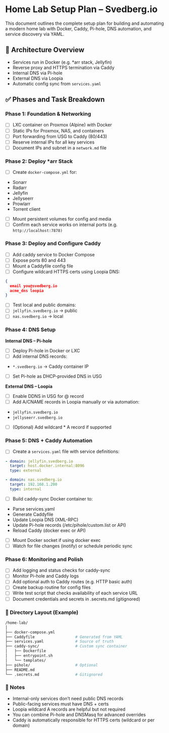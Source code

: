 # Home Lab Setup Plan – Svedberg.io
This document outlines the complete setup plan for building and automating a modern home lab with Docker, Caddy, Pi-hole, DNS automation, and service discovery via YAML.
## 📐 Architecture Overview
+ Services run in Docker (e.g. *arr stack, Jellyfin)
+ Reverse proxy and HTTPS termination via Caddy
+ Internal DNS via Pi-hole
+ External DNS via Loopia
+ Automatic config sync from `services.yaml`

## ✅ Phases and Task Breakdown
### Phase 1: Foundation & Networking
- [ ] LXC container on Proxmox (Alpine) with Docker
- [ ] Static IPs for Proxmox, NAS, and containers
- [ ] Port forwarding from USG to Caddy (80/443)
- [ ] Reserve internal IPs for all key services
- [ ] Document IPs and subnet in a `network.md` file

### Phase 2: Deploy *arr Stack
- [ ] Create `docker-compose.yml` for:
+ Sonarr
+ Radarr
+ Jellyfin
+ Jellyseerr
+ Prowlarr
+ Torrent client

- [ ] Mount persistent volumes for config and media
- [ ] Confirm each service works on internal ports (e.g. `http://localhost:7878)`

### Phase 3: Deploy and Configure Caddy
- [ ] Add caddy service to Docker Compose
- [ ] Expose ports 80 and 443
- [ ] Mount a Caddyfile config file
- [ ] Configure wildcard HTTPS certs using Loopia DNS:
```json
{
  email you@svedberg.io
  acme_dns loopia
}
```
- [ ] Test local and public domains:
- [ ] `jellyfin.svedberg.io` → public
- [ ] `nas.svedberg.io` → local

### Phase 4: DNS Setup
**Internal DNS – Pi-hole**
- [ ] Deploy Pi-hole in Docker or LXC
- [ ] Add internal DNS records:
+ `*.svedberg.io` → Caddy container IP
- [ ] Set Pi-hole as DHCP-provided DNS in USG

**External DNS – Loopia**
- [ ] Enable DDNS in USG for @ record
- [ ] Add A/CNAME records in Loopia manually or via automation:
+ `jellyfin.svedberg.io`
+ `jellyseerr.svedberg.io`
- [ ] (Optional) Add wildcard * A record if supported

### Phase 5: DNS + Caddy Automation
- [ ] Create a `services.yaml` file with service definitions:
```yaml
- domain: jellyfin.svedberg.io
  target: host.docker.internal:8096
  type: external

- domain: nas.svedberg.io
  target: 192.168.1.200
  type: internal
```
- [ ] Build caddy-sync Docker container to:
+ Parse services.yaml
+ Generate Caddyfile
+ Update Loopia DNS (XML-RPC)
+ Update Pi-hole records (/etc/pihole/custom.list or API)
+ Reload Caddy (docker exec or API)
- [ ] Mount Docker socket if using docker exec
- [ ] Watch for file changes (inotify) or schedule periodic sync

### Phase 6: Monitoring and Polish
- [ ] Add logging and status checks for caddy-sync
- [ ] Monitor Pi-hole and Caddy logs
- [ ] Add optional auth to Caddy routes (e.g. HTTP basic auth)
- [ ] Create backup routine for config files
- [ ] Write test script that checks availability of each service URL
- [ ] Document credentials and secrets in .secrets.md (gitignored)

### 📁 Directory Layout (Example)
```bash
/home-lab/
│
├── docker-compose.yml
├── Caddyfile                  # Generated from YAML
├── services.yaml              # Source of truth
├── caddy-sync/                # Custom sync container
│   ├── Dockerfile
│   ├── entrypoint.sh
│   └── templates/
├── pihole/                    # Optional
├── README.md
└── .secrets.md                # Gitignored
```

### 📌 Notes
+ Internal-only services don’t need public DNS records
+ Public-facing services must have DNS + certs
+ Loopia wildcard A records are helpful but not required
+ You can combine Pi-hole and DNSMasq for advanced overrides
+ Caddy is automatically responsible for HTTPS certs (wildcard or per domain)